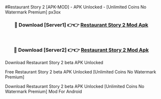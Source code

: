 #Restaurant Story 2 [APK-MOD] - APK Unlocked - [Unlimited Coins No Watermark Premium] px3ox



<div align="center">

<h3>🔴 Download [Server1] 👉👉 <a href="https://momento.my/?title=Restaurant_Story_2">Restaurant Story 2 Mod Apk</a></h3><br>

<h3>🔴 Download [Server2] 👉👉 <a href="https://momento.my/?title=Restaurant_Story_2">Restaurant Story 2 Mod Apk</a></h3>
</div>



Download Restaurant Story 2 beta APK Unlocked

Free Restaurant Story 2 beta APK Unlocked [Unlimited Coins No Watermark Premium]

Download Restaurant Story 2 beta APK Unlocked [Unlimited Coins No Watermark Premium] Mod For Android
